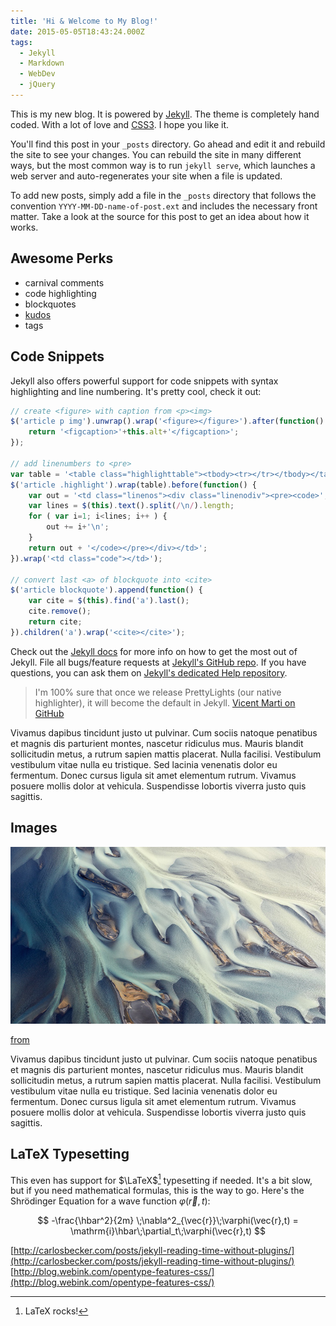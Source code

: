 ```yaml
---
title: 'Hi & Welcome to My Blog!'
date: 2015-05-05T18:43:24.000Z
tags:
  - Jekyll
  - Markdown
  - WebDev
  - jQuery
---
```


This is my new blog. It is powered by [Jekyll](http://jekyll.com). The theme is completely hand coded. With a lot of love and [CSS3](). I hope you like it.

You'll find this post in your `_posts` directory. Go ahead and edit it and rebuild the site to see your changes. You can rebuild the site in many different ways, but the most common way is to run `jekyll serve`, which launches a web server and auto-regenerates your site when a file is updated.

To add new posts, simply add a file in the `_posts` directory that follows the convention `YYYY-MM-DD-name-of-post.ext` and includes the necessary front matter. Take a look at the source for this post to get an idea about how it works.

## Awesome Perks
- carnival comments
- code highlighting
- blockquotes
- [kudos]()
- tags

## Code Snippets
Jekyll also offers powerful support for code snippets with syntax highlighting and line numbering. It's pretty cool, check it out:

```js
// create <figure> with caption from <p><img>
$('article p img').unwrap().wrap('<figure></figure>').after(function() {
    return '<figcaption>'+this.alt+'</figcaption>';
});

// add linenumbers to <pre>
var table = '<table class="highlighttable"><tbody><tr></tr></tbody></table>';
$('article .highlight').wrap(table).before(function() {
    var out = '<td class="linenos"><div class="linenodiv"><pre><code>';
    var lines = $(this).text().split(/\n/).length;
    for ( var i=1; i<lines; i++ ) {
        out += i+'\n';
    }
    return out + '</code></pre></div></td>';
}).wrap('<td class="code"></td>');

// convert last <a> of blockquote into <cite>
$('article blockquote').append(function() {
    var cite = $(this).find('a').last();
    cite.remove();
    return cite;
}).children('a').wrap('<cite></cite>');
```

Check out the [Jekyll docs][jekyll] for more info on how to get the most out of Jekyll. File all bugs/feature requests at [Jekyll's GitHub repo][jekyll-gh]. If you have questions, you can ask them on [Jekyll's dedicated Help repository][jekyll-help].

> I'm 100% sure that once we release PrettyLights (our native highlighter), it will become the default in Jekyll. [Vicent Marti on GitHub](https://github.com/github/pages-gem/pull/79)

Vivamus dapibus tincidunt justo ut pulvinar. Cum sociis natoque penatibus et magnis dis parturient montes, nascetur ridiculus mus. Mauris blandit sollicitudin metus, a rutrum sapien mattis placerat. Nulla facilisi. Vestibulum vestibulum vitae nulla eu tristique. Sed lacinia venenatis dolor eu fermentum. Donec cursus ligula sit amet elementum rutrum. Vivamus posuere mollis dolor at vehicula. Suspendisse lobortis viverra justo quis sagittis.

## Images
![The inspiration for the color scheme of this blog](/assets/img/color-sheme.jpg)

[from](http://palettes.co/post/75914098457/photo-by-emmanuel-coupe)

Vivamus dapibus tincidunt justo ut pulvinar. Cum sociis natoque penatibus et magnis dis parturient montes, nascetur ridiculus mus. Mauris blandit sollicitudin metus, a rutrum sapien mattis placerat. Nulla facilisi. Vestibulum vestibulum vitae nulla eu tristique. Sed lacinia venenatis dolor eu fermentum. Donec cursus ligula sit amet elementum rutrum. Vivamus posuere mollis dolor at vehicula. Suspendisse lobortis viverra justo quis sagittis.

## LaTeX Typesetting
This even has support for $\LaTeX$[^1] typesetting if needed. It's a bit slow, but if you need mathematical formulas, this is the way to go. Here's the Shrödinger Equation for a wave function $\varphi(\vec{r},t)$:

$$ -\frac{\hbar^2}{2m} \;\nabla^2_{\vec{r}}\;\varphi(\vec{r},t) = \mathrm{i}\hbar\;\partial_t\;\varphi(\vec{r},t) $$

[^1]: LaTeX rocks!

[http://carlosbecker.com/posts/jekyll-reading-time-without-plugins/](http://carlosbecker.com/posts/jekyll-reading-time-without-plugins/) [http://blog.webink.com/opentype-features-css/](http://blog.webink.com/opentype-features-css/)

[jekyll]: http://jekyllrb.com
[jekyll-gh]: https://github.com/jekyll/jekyll
[jekyll-help]: https://github.com/jekyll/jekyll-help
